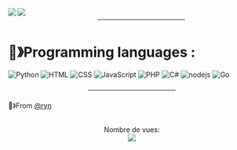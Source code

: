 
<img align="left" src="https://github-readme-stats.vercel.app/api?username=ryn-user&show_icons=true&theme=radical"/>
<img align="left" src="https://github-readme-stats.vercel.app/api/wakatime?username=Upload&theme=radical"/>

<p align="center">
──────────────────
</p>

# 🔕》Programming languages : 
![Python](https://img.shields.io/badge/-Python-0077B5?style=flat&logoColor=white&logo=python) ![HTML](https://img.shields.io/badge/-HTML-ff0d00?style=flat&logoColor=white&logo=html5) ![CSS](https://img.shields.io/badge/-CSS-196eff?style=flat&logoColor=white&logo=css3) ![JavaScript](https://camo.githubusercontent.com/4fdfb0cf06c96ca8a5ab446e39e0518bb0ad5380a284c2e7bb9e3d23c34f9626/68747470733a2f2f696d672e736869656c64732e696f2f62616467652f2d4a6176617363726970742d4646454530303f7374796c653d666c61742d737175617265266c6f676f3d6a617661736372697074266c6f676f436f6c6f723d626c61636b) ![PHP](https://img.shields.io/badge/-PHP-FFB120?style=flat-square&logo=php&logoColor=white) ![C#](https://img.shields.io/badge/-C%20Sharp-44CF90?style=flat-square&logo=c%20sharp&logoColor=white) ![nodejs](https://img.shields.io/badge/-NodeJS-43853D?style=flat-square&logo=Node.js&logoColor=white) ![Go](https://img.shields.io/badge/-Go-666699?style=flat-square&logo=Go&logoColor=black)

<p align="center">
──────────────────
</p>

🔕》From [@ryn](https://github.com/ryn-user)

<p align="center"> 
  <br>Nombre de vues: <br>
  <img src="https://profile-counter.glitch.me/R4y4n-4/count.svg" />
</p>

